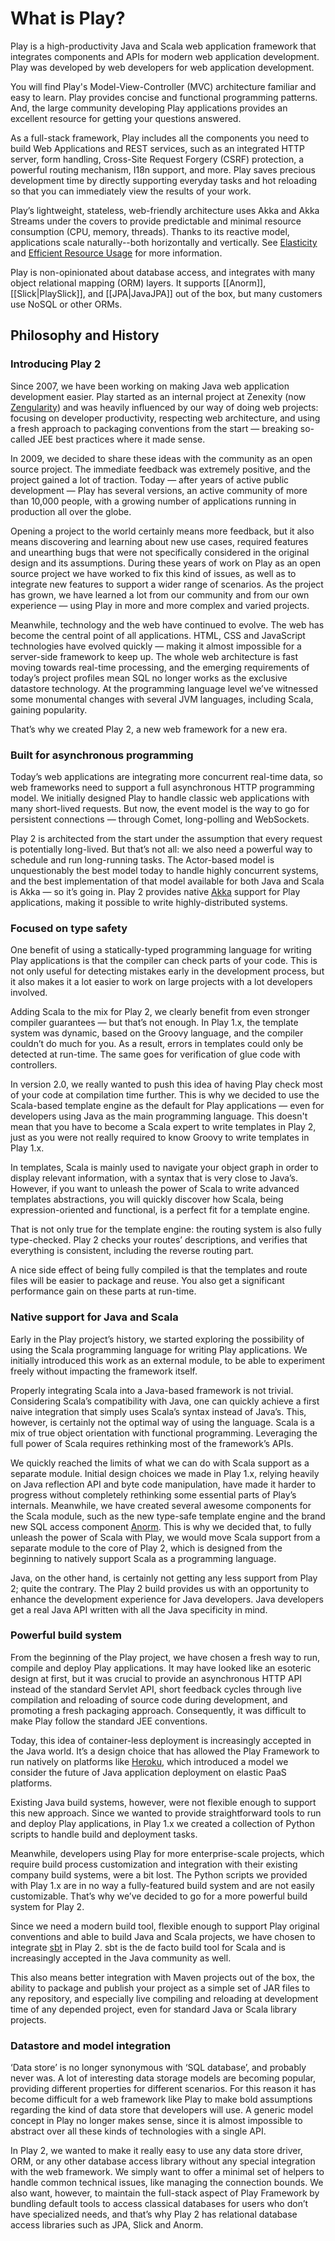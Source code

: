 # What is Play?

Play is a high-productivity Java and Scala web application framework that integrates components and APIs for modern web
application development. Play was developed by web developers for web application development.

You will find Play's Model-View-Controller (MVC) architecture familiar and easy to learn. Play provides concise and
functional programming patterns. And, the large community developing Play applications provides an excellent resource
for getting your questions answered.

As a full-stack framework, Play includes all the components you need to build Web Applications and REST services, such
as an integrated HTTP server, form handling, Cross-Site Request Forgery (CSRF) protection, a powerful routing mechanism,
I18n support, and more. Play saves precious development time by directly supporting everyday tasks and hot reloading so
that you can immediately view the results of your work.

Play’s lightweight, stateless, web-friendly architecture uses Akka and Akka Streams under the covers to provide
predictable and minimal resource consumption (CPU, memory, threads). Thanks to its reactive model, applications scale
naturally--both horizontally and vertically. See [Elasticity](https://developer.lightbend.com/elastic-scaling/)
and [Efficient Resource Usage](https://developer.lightbend.com/efficient-resource-usage/) for more information.

Play is non-opinionated about database access, and integrates with many object relational mapping (ORM) layers. It
supports [[Anorm]], [[Slick|PlaySlick]], and [[JPA|JavaJPA]] out of the box, but many customers use NoSQL or other ORMs.

## Philosophy and History
### Introducing Play 2

Since 2007, we have been working on making Java web application development easier. Play started as an internal project
at Zenexity (now [Zengularity](https://zengularity.com/en)) and was heavily influenced by our way of doing web projects:
focusing on developer productivity, respecting web architecture, and using a fresh approach to packaging conventions
from the start — breaking so-called JEE best practices where it made sense.

In 2009, we decided to share these ideas with the community as an open source project. The immediate feedback was
extremely positive, and the project gained a lot of traction. Today — after years of active public development — Play
has several versions, an active community of more than 10,000 people, with a growing number of applications running in
production all over the globe.

Opening a project to the world certainly means more feedback, but it also means discovering and learning about new use
cases, required features and unearthing bugs that were not specifically considered in the original design and its
assumptions. During these years of work on Play as an open source project we have worked to fix this kind of issues, as
well as to integrate new features to support a wider range of scenarios. As the project has grown, we have learned a lot
from our community and from our own experience — using Play in more and more complex and varied projects.

Meanwhile, technology and the web have continued to evolve. The web has become the central point of all applications.
HTML, CSS and JavaScript technologies have evolved quickly — making it almost impossible for a server-side framework to
keep up. The whole web architecture is fast moving towards real-time processing, and the emerging requirements of
today’s project profiles mean SQL no longer works as the exclusive datastore technology. At the programming language
level we’ve witnessed some monumental changes with several JVM languages, including Scala, gaining popularity.

That’s why we created Play 2, a new web framework for a new era.

### Built for asynchronous programming

Today’s web applications are integrating more concurrent real-time data, so web frameworks need to support a full
asynchronous HTTP programming model. We initially designed Play to handle classic web applications with many short-lived
requests. But now, the event model is the way to go for persistent connections — through Comet, long-polling and
WebSockets.

Play 2 is architected from the start under the assumption that every request is potentially long-lived. But that’s not
all: we also need a powerful way to schedule and run long-running tasks. The Actor-based model is unquestionably the
best model today to handle highly concurrent systems, and the best implementation of that model available for both Java
and Scala is Akka — so it’s going in. Play 2 provides native [Akka](https://akka.io/) support for Play applications,
making it possible to write highly-distributed systems.

### Focused on type safety

One benefit of using a statically-typed programming language for writing Play applications is that the compiler can
check parts of your code. This is not only useful for detecting mistakes early in the development process, but it also
makes it a lot easier to work on large projects with a lot developers involved.

Adding Scala to the mix for Play 2, we clearly benefit from even stronger compiler guarantees — but that’s not enough.
In Play 1.x, the template system was dynamic, based on the Groovy language, and the compiler couldn’t do much for you.
As a result, errors in templates could only be detected at run-time. The same goes for verification of glue code with
controllers.

In version 2.0, we really wanted to push this idea of having Play check most of your code at compilation time further.
This is why we decided to use the Scala-based template engine as the default for Play applications — even for developers
using Java as the main programming language. This doesn't mean that you have to become a Scala expert to write templates
in Play 2, just as you were not really required to know Groovy to write templates in Play 1.x.

In templates, Scala is mainly used to navigate your object graph in order to display relevant information, with a syntax
that is very close to Java’s. However, if you want to unleash the power of Scala to write advanced templates
abstractions, you will quickly discover how Scala, being expression-oriented and functional, is a perfect fit for a
template engine.

That is not only true for the template engine: the routing system is also fully type-checked. Play 2 checks your routes’
descriptions, and verifies that everything is consistent, including the reverse routing part.

A nice side effect of being fully compiled is that the templates and route files will be easier to package and reuse.
You also get a significant performance gain on these parts at run-time.

### Native support for Java and Scala

Early in the Play project’s history, we started exploring the possibility of using the Scala programming language for
writing Play applications. We initially introduced this work as an external module, to be able to experiment freely
without impacting the framework itself.

Properly integrating Scala into a Java-based framework is not trivial. Considering Scala’s compatibility with Java, one
can quickly achieve a first naive integration that simply uses Scala’s syntax instead of Java’s. This, however, is
certainly not the optimal way of using the language. Scala is a mix of true object orientation with functional
programming. Leveraging the full power of Scala requires rethinking most of the framework’s APIs.

We quickly reached the limits of what we can do with Scala support as a separate module. Initial design choices we made
in Play 1.x, relying heavily on Java reflection API and byte code manipulation, have made it harder to progress without
completely rethinking some essential parts of Play’s internals. Meanwhile, we have created several awesome components
for the Scala module, such as the new type-safe template engine and the brand new SQL access
component [Anorm](https://github.com/playframework/anorm). This is why we decided that, to fully unleash the power of
Scala with Play, we would move Scala support from a separate module to the core of Play 2, which is designed from the
beginning to natively support Scala as a programming language.

Java, on the other hand, is certainly not getting any less support from Play 2; quite the contrary. The Play 2 build
provides us with an opportunity to enhance the development experience for Java developers. Java developers get a real
Java API written with all the Java specificity in mind.

### Powerful build system

From the beginning of the Play project, we have chosen a fresh way to run, compile and deploy Play applications. It may
have looked like an esoteric design at first, but it was crucial to provide an asynchronous HTTP API instead of the
standard Servlet API, short feedback cycles through live compilation and reloading of source code during development,
and promoting a fresh packaging approach. Consequently, it was difficult to make Play follow the standard JEE
conventions.

Today, this idea of container-less deployment is increasingly accepted in the Java world. It’s a design choice that has
allowed the Play Framework to run natively on platforms like [Heroku](https://www.heroku.com/), which introduced a model
we consider the future of Java application deployment on elastic PaaS platforms.

Existing Java build systems, however, were not flexible enough to support this new approach. Since we wanted to provide
straightforward tools to run and deploy Play applications, in Play 1.x we created a collection of Python scripts to
handle build and deployment tasks.

Meanwhile, developers using Play for more enterprise-scale projects, which require build process customization and
integration with their existing company build systems, were a bit lost. The Python scripts we provided with Play 1.x are
in no way a fully-featured build system and are not easily customizable. That’s why we’ve decided to go for a more
powerful build system for Play 2.

Since we need a modern build tool, flexible enough to support Play original conventions and able to build Java and Scala
projects, we have chosen to integrate [sbt](https://www.scala-sbt.org/) in Play 2. sbt is the de facto build tool for
Scala and is increasingly accepted in the Java community as well.

This also means better integration with Maven projects out of the box, the ability to package and publish your project
as a simple set of JAR files to any repository, and especially live compiling and reloading at development time of any
depended project, even for standard Java or Scala library projects.

### Datastore and model integration

‘Data store’ is no longer synonymous with ‘SQL database’, and probably never was. A lot of interesting data storage
models are becoming popular, providing different properties for different scenarios. For this reason it has become
difficult for a web framework like Play to make bold assumptions regarding the kind of data store that developers will
use. A generic model concept in Play no longer makes sense, since it is almost impossible to abstract over all these
kinds of technologies with a single API.

In Play 2, we wanted to make it really easy to use any data store driver, ORM, or any other database access library
without any special integration with the web framework. We simply want to offer a minimal set of helpers to handle
common technical issues, like managing the connection bounds. We also want, however, to maintain the full-stack aspect
of Play Framework by bundling default tools to access classical databases for users who don’t have specialized needs,
and that’s why Play 2 has relational database access libraries such as JPA, Slick and Anorm.
